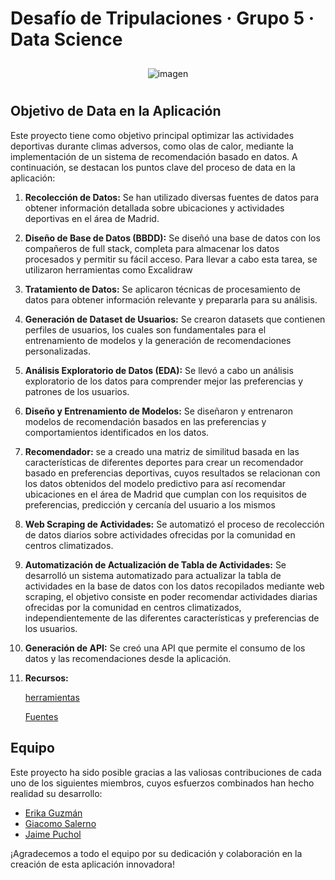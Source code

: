 # Desafío de Tripulaciones · Grupo 5 · Data Science

<p align="center">
  <img src="https://pic.clubic.com/v1/images/2084307/raw?fit=smartCrop&height=795&width=1060&hash=bab85c27ab3b39e53887dfe665f24e297225a173" alt="imagen" style="margin-top: 10px; margin-bottom: 10px;">
</p>

## Objetivo de Data en la Aplicación

Este proyecto tiene como objetivo principal optimizar las actividades deportivas durante climas adversos, como olas de calor, mediante la implementación de un sistema de recomendación basado en datos. A continuación, se destacan los puntos clave del proceso de data en la aplicación:

1. **Recolección de Datos:** Se han utilizado diversas fuentes de datos para obtener información detallada sobre ubicaciones y actividades deportivas en el área de Madrid.

3. **Diseño de Base de Datos (BBDD):** Se diseñó una base de datos con los compañeros de full stack,  completa para almacenar los datos procesados y permitir su fácil acceso. Para llevar a cabo esta tarea, se utilizaron herramientas como Excalidraw

4. **Tratamiento de Datos:** Se aplicaron técnicas de procesamiento de datos para obtener información relevante y prepararla para su análisis.  

5. **Generación de Dataset de Usuarios:** Se crearon datasets que contienen perfiles de usuarios, los cuales son fundamentales para el entrenamiento de modelos y la generación de recomendaciones personalizadas.

6. **Análisis Exploratorio de Datos (EDA):** Se llevó a cabo un análisis exploratorio de los datos para comprender mejor las preferencias y patrones de los usuarios.

7. **Diseño y Entrenamiento de Modelos:** Se diseñaron y entrenaron modelos de recomendación basados en las preferencias y comportamientos identificados en los datos.

8. **Recomendador:** se a creado una matriz de similitud basada en las características de diferentes deportes para crear un recomendador basado en preferencias deportivas, cuyos resultados se relacionan con los datos obtenidos del modelo predictivo para así recomendar ubicaciones en el área de Madrid que cumplan con los requisitos de preferencias, predicción y cercanía del usuario a los mismos

9. **Web Scraping de Actividades:** Se automatizó el proceso de recolección de datos diarios sobre actividades ofrecidas por la comunidad en centros climatizados.

10. **Automatización de Actualización de Tabla de Actividades:** Se desarrolló un sistema automatizado para actualizar la tabla de actividades en la base de datos con los datos recopilados mediante web scraping, el objetivo consiste en poder recomendar actividades diarias ofrecidas por la comunidad en centros climatizados, independientemente de las diferentes características y preferencias de los usuarios.

11. **Generación de API:** Se creó una API que permite el consumo de los datos y las recomendaciones desde la aplicación.

1. **Recursos:**

     [herramientas](./docs/herramientas.txt)

     [Fuentes](./docs/fuentes.md)

## Equipo

Este proyecto ha sido posible gracias a las valiosas contribuciones de cada uno de los siguientes miembros, cuyos esfuerzos combinados han hecho realidad su desarrollo:

- [Erika Guzmán](https://github.com/Erikahenriquez78)
- [Giacomo Salerno](https://github.com/GiamoSalerno)
- [Jaime Puchol](https://github.com/jpucholv)

¡Agradecemos a todo el equipo por su dedicación y colaboración en la creación de esta aplicación innovadora!